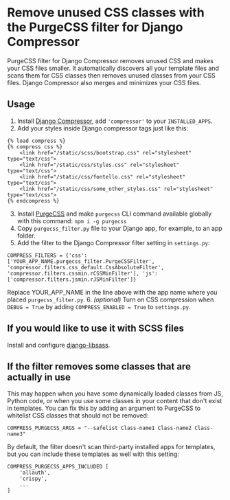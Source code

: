 # Remove unused CSS classes with the PurgeCSS filter for Django Compressor
PurgeCSS filter for Django Compressor removes unused CSS and makes your CSS files smaller. It automatically discovers all your template files and scans them for CSS classes then removes unused classes from your CSS files. Django Compressor also merges and minimizes your CSS files.

## Usage

1. Install [Django Compressor](https://django-compressor.readthedocs.io/en/stable/quickstart.html#installation), add `'compressor'` to your `INSTALLED_APPS`.
2. Add your styles inside Django compressor tags just like this:
```
{% load compress %}
{% compress css %}
    <link href="/static/scss/bootstrap.css" rel="stylesheet" type="text/css">
    <link href="/static/css/styles.css" rel="stylesheet" type="text/css">
    <link href="/static/css/fontello.css" rel="stylesheet" type="text/css">
    <link href="/static/css/some_other_styles.css" rel="stylesheet" type="text/css">
{% endcompress %}
```
3. Install [PurgeCSS](https://purgecss.com/getting-started.html) and make `purgecss` CLI command available globally with this command: `npm i -g purgecss`
4. Copy `purgecss_filter.py` file to your Django app, for example, to an app folder.
5. Add the filter to the Django Compressor filter setting in `settings.py`:
```
COMPRESS_FILTERS = {'css': ['YOUR_APP_NAME.purgecss_filter.PurgeCSSFilter', 'compressor.filters.css_default.CssAbsoluteFilter', 'compressor.filters.cssmin.rCSSMinFilter'], 'js': ['compressor.filters.jsmin.rJSMinFilter']}
```
Replace YOUR_APP_NAME in the line above with the app name where you placed `purgecss_filter.py`.
6. *(optional)* Turn on CSS compression when `DEBUG = True` by adding `COMPRESS_ENABLED = True` to `settings.py`.

## If you would like to use it with SCSS files

Install and configure [django-libsass](https://github.com/torchbox/django-libsass).

## If the filter removes some classes that are actually in use

This may happen when you have some dynamically loaded classes from JS, Python code, or when you use some classes in your content that don't exist in templates. You can fix this by adding an argument to PurgeCSS to whitelist CSS classes that should not be removed:
```
COMPRESS_PURGECSS_ARGS = "--safelist Class-name1 Class-name2 Class-name3"
```
By default, the filter doesn't scan third-party installed apps for templates, but you can include these templates as well with this setting:
```
COMPRESS_PURGECSS_APPS_INCLUDED [
    'allauth',
    'crispy',
    ...
]
```
